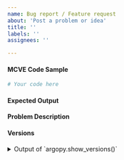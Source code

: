 ```yaml
---
name: Bug report / Feature request
about: 'Post a problem or idea'
title: ''
labels: ''
assignees: ''

---
```


<!-- A short summary of the issue, if appropriate -->


#### MCVE Code Sample
<!-- In order for the maintainers to efficiently understand and prioritize issues, we ask you post a "Minimal, Complete and Verifiable Example" (MCVE): http://matthewrocklin.com/blog/work/2018/02/28/minimal-bug-reports -->

```python
# Your code here

```

#### Expected Output


#### Problem Description
<!-- this should explain why the current behavior is a problem and why the expected output is a better solution -->


#### Versions

<details><summary>Output of `argopy.show_versions()`</summary>

<!-- Paste the output here argopy.show_versions() here -->


</details>
